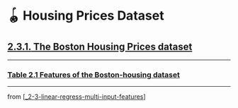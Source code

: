 # 🪀 Housing Prices Dataset

## [**2.3.1.** The Boston Housing Prices dataset](https://livebook.manning.com/book/deep-learning-with-javascript/chapter-2/165)

---

### [**Table 2.1** Features of the Boston-housing dataset]()

---

from [[_2-3-linear-regress-multi-input-features]]

[//begin]: # "Autogenerated link references for markdown compatibility"
[_2-3-linear-regress-multi-input-features]: _2-3-linear-regress-multi-input-features.md "🪀 Linear Regress Multi-Input Features"
[//end]: # "Autogenerated link references"
